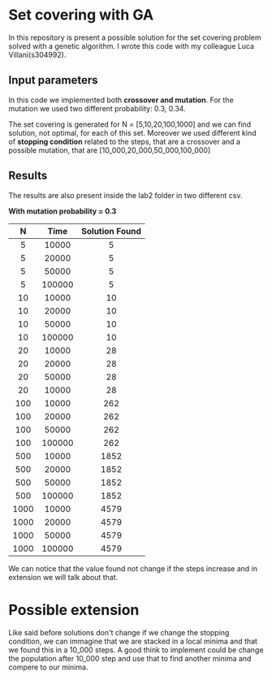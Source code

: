# Set covering with GA

In this repository is present a possible solution for the set covering problem solved with a genetic algorithm.
I wrote this code with my colleague Luca Villani(s304992).

## Input parameters

In this code we implemented both **crossover and mutation**. For the mutation we used two different probability: 0.3, 0.34.

The set covering is generated for N = [5,10,20,100,1000] and we can find solution, not optimal, for each of this set. 
Moreover we used different kind of **stopping condition** related to the steps, that are a crossover and a possible mutation, that are [10_000,20_000,50_000,100_000]

## Results

The results are also present inside the lab2 folder in two different csv.

**With mutation probability = 0.3**

|N |Time|Solution Found
|:----:|:----:|:----:|
5|10000|5
5|20000|5
5|50000|5
5|100000|5
10|10000|10
10|20000|10
10|50000|10
10|100000|10
20|10000|28
20|20000|28
20|50000|28
20|10000|28
100|10000|262
100|20000|262
100|50000|262
100|100000|262
500|10000|1852
500|20000|1852
500|50000|1852
500|100000|1852
1000|10000|4579
1000|20000|4579
1000|50000|4579
1000|100000|4579

We can notice that the value found not change if the steps increase and in extension we will talk about that.

# Possible extension

Like said before solutions don't change if we change the stopping condition, we can immagine that we are stacked in a local minima and that we found this in a 10_000 steps. A good think to implement could be change the population after 10_000 step and use that to find another minima and compere to our minima.


